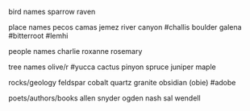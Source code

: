 bird names
	sparrow
	raven

place names
	pecos
	camas
	jemez
	river
	canyon
		#challis
	boulder
	galena
		#bitterroot
		#lemhi

people names
	charlie
	roxanne
	rosemary

tree names
	olive/r
		#yucca
	cactus
	pinyon
	spruce
	juniper
	maple

rocks/geology
	feldspar
	cobalt
	quartz
	granite
	obsidian (obie)
		#adobe

poets/authors/books
	allen
	snyder
	ogden
	nash
	sal
	wendell

	